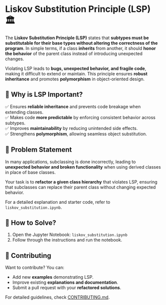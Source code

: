 # Liskov Substitution Principle (LSP) 🏛️  
The **Liskov Substitution Principle (LSP)** states that **subtypes must be substitutable for their base types without altering the correctness of the program**. In simple terms, if a class **inherits** from another, it should **honor the behavior** of the parent class instead of introducing unexpected changes.  

Violating LSP leads to **bugs, unexpected behavior, and fragile code**, making it difficult to extend or maintain. This principle ensures **robust inheritance** and promotes **polymorphism** in object-oriented design. 

## 🚀 Why is LSP Important?  
✅ Ensures **reliable inheritance** and prevents code breakage when extending classes.  
✅ Makes code **more predictable** by enforcing consistent behavior across subtypes.  
✅ Improves **maintainability** by reducing unintended side effects.  
✅ Strengthens **polymorphism**, allowing seamless object substitution.  

## 🎯 Problem Statement  
In many applications, subclassing is done incorrectly, leading to **unexpected behavior and broken functionality** when using derived classes in place of base classes.  

Your task is to **refactor a given class hierarchy** that violates LSP, ensuring that subclasses can replace their parent class without changing expected behavior.  

For a detailed explanation and starter code, refer to `liskov_substitution.ipynb`.  

## 🚀 How to Solve?
1. Open the Jupyter Notebook: `liskov_substitution.ipynb`
2. Follow through the instructions and run the notebook.

## 🤝 Contributing
Want to contribute? You can:
- Add new **examples** demonstrating LSP.
- Improve existing **explanations and documentation**.
- Submit a pull request with your **refactored solutions**.

For detailed guidelines, check [CONTRIBUTING.md](CONTRIBUTING.md).